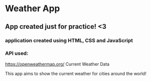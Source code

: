 # Weather App

## App created just for practice! <3

### application created using HTML, CSS and JavaScript

### API used:
https://openweathermap.org/
Current Weather Data

This app aims to show the current weather for cities around the world!

